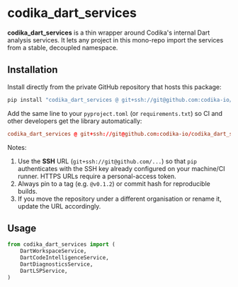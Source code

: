 # codika_dart_services

**codika_dart_services** is a thin wrapper around Codika's internal Dart analysis
services. It lets any project in this mono-repo import the services from a
stable, decoupled namespace.

## Installation

Install directly from the private GitHub repository that hosts this package:

```bash
pip install "codika_dart_services @ git+ssh://git@github.com:codika-io/codika_dart_services.git@v0.1.2"
```

Add the same line to your `pyproject.toml` (or `requirements.txt`) so CI and other developers get the library automatically:

```toml
codika_dart_services @ git+ssh://git@github.com:codika-io/codika_dart_services.git@v0.1.2
```

Notes:
1. Use the **SSH** URL (`git+ssh://git@github.com/...`) so that `pip` authenticates with the SSH key already configured on your machine/CI runner.  HTTPS URLs require a personal-access token.
2. Always pin to a tag (e.g. `@v0.1.2`) or commit hash for reproducible builds.
3. If you move the repository under a different organisation or rename it, update the URL accordingly.


## Usage

```python
from codika_dart_services import (
    DartWorkspaceService,
    DartCodeIntelligenceService,
    DartDiagnosticsService,
    DartLSPService,
)
```